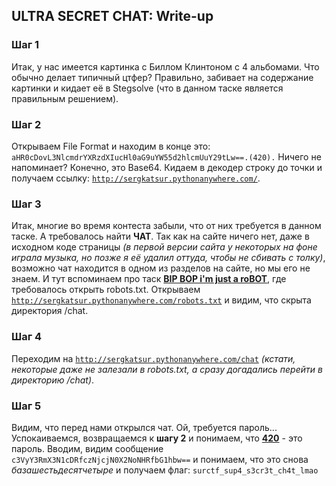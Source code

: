 ## ULTRA SECRET CHAT: Write-up

### Шаг 1

Итак, у нас имеется картинка с Биллом Клинтоном с 4 альбомами. Что обычно делает типичный цтфер? Правильно, забивает на содержание картинки и кидает её в Stegsolve (что в данном таске является правильным решением).


### Шаг 2

Открываем File Format и находим в конце это: `aHR0cDovL3NlcmdrYXRzdXIucHl0aG9uYW55d2hlcmUuY29tLw==.(420).`
Ничего не напоминает? Конечно, это Base64. Кидаем в декодер строку до точки и получаем ссылку: [`http://sergkatsur.pythonanywhere.com/`](http://sergkatsur.pythonanywhere.com/).

### Шаг 3

Итак, многие во время контеста забыли, что от них требуется в данном таске. А требовалось найти **ЧАТ**. Так как на сайте ничего нет, даже в исходном коде страницы *(в первой версии сайта у некоторых на фоне играла музыка, но позже я её удалил оттуда, чтобы не сбивать с толку)*, возможно чат находится в одном из разделов на сайте, но мы его не знаем.
И тут вспоминаем про таск [**BIP BOP i'm just a roBOT**](https://github.com/surctf/surctf_2020_online/tree/master/tasks/just_a_robot), где требовалось открыть robots.txt.
Открываем [`http://sergkatsur.pythonanywhere.com/robots.txt`](http://sergkatsur.pythonanywhere.com/robots.txt) и видим, что скрыта директория /chat.

### Шаг 4

Переходим на [`http://sergkatsur.pythonanywhere.com/chat`](http://sergkatsur.pythonanywhere.com/chat) *(кстати, некоторые даже не залезали в robots.txt, а сразу догадались перейти в директорию /chat)*.

### Шаг 5

Видим, что перед нами открылся чат. Ой, требуется пароль... Успокаиваемся, возвращаемся к **шагу 2** и понимаем, что [**420**](https://www.youtube.com/watch?v=hsojt7iEcTQ) - это пароль.
Вводим, видим сообщение `c3VyY3RmX3N1cDRfczNjcjN0X2NoNHRfbG1hbw==` и понимаем, что это снова *базашестьдесятчетыре* и получаем флаг: `surctf_sup4_s3cr3t_ch4t_lmao`

